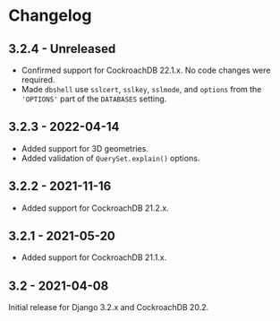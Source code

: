 # Changelog

## 3.2.4 - Unreleased

- Confirmed support for CockroachDB 22.1.x. No code changes were required.
- Made `dbshell` use `sslcert`, `sslkey`, `sslmode`, and `options` from the
  `'OPTIONS'` part of the `DATABASES` setting.

## 3.2.3 - 2022-04-14

- Added support for 3D geometries.
- Added validation of `QuerySet.explain()` options.

## 3.2.2 - 2021-11-16

- Added support for CockroachDB 21.2.x.

## 3.2.1 - 2021-05-20

- Added support for CockroachDB 21.1.x.

## 3.2 - 2021-04-08

Initial release for Django 3.2.x and CockroachDB 20.2.

